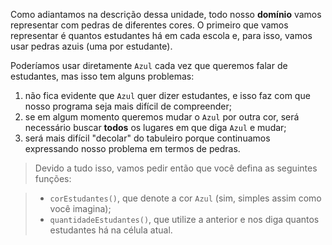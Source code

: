 Como adiantamos na descrição dessa unidade, todo nosso **domínio** vamos representar com pedras de diferentes cores. O primeiro que vamos representar é quantos estudantes há em cada escola e, para isso, vamos usar pedras azuis (uma por estudante).

Poderíamos usar diretamente `Azul` cada vez que queremos falar de estudantes, mas isso tem alguns problemas:

1. não fica evidente que `Azul` quer dizer estudantes, e isso faz com que nosso programa seja mais difícil de compreender;
2. se em algum momento queremos mudar o `Azul` por outra cor, será necessário buscar **todos** os lugares em que diga `Azul` e mudar;
3. será mais difícil "decolar" do tabuleiro porque continuamos expressando nosso problema em termos de pedras.

> Devido a tudo isso, vamos  pedir então que você defina as seguintes funções:

> * `corEstudantes()`, que denote a cor `Azul` (sim, simples assim como você imagina);
> * `quantidadeEstudantes()`, que utilize a anterior e nos diga quantos estudantes há na célula atual.